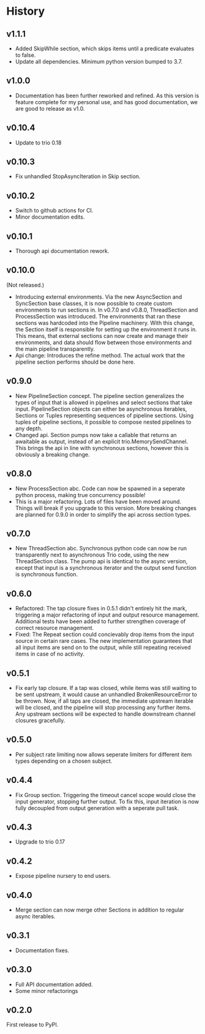 # History

## v1.1.1

* Added SkipWhile section, which skips items until a predicate evaluates to false.
* Update all dependencies. Minimum python version bumped to 3.7.

## v1.0.0

* Documentation has been further reworked and refined. As this version is feature complete for my personal use, and
has good documentation, we are good to release as v1.0.

## v0.10.4

* Update to trio 0.18

## v0.10.3

* Fix unhandled StopAsyncIteration in Skip section.

## v0.10.2

* Switch to github actions for CI.
* Minor documentation edits.

## v0.10.1

* Thorough api documentation rework.

## v0.10.0

(Not released.)

* Introducing external environments. Via the new AsyncSection and SyncSection base classes, it is now
possible to create custom environments to run sections in. In v0.7.0 and v0.8.0, ThreadSection and
ProcessSection was introduced. The environments that ran these sections was hardcoded into the Pipeline
machinery. With this change, the Section itself is responsible for setting up the environment it runs in.
This means, that external sections can now create and manage their environments, and data should flow
between those environments and the main pipeline transparently.
* Api change: Introduces the refine method. The actual work that the pipeline section performs should be
done here.

## v0.9.0

* New PipelineSection concept. The pipeline section generalizes the types of input that is allowed in pipelines and select sections that take input. PipelineSection objects can either be asynchronous iterables, Sections or Tuples representing sequences of pipeline sections. Using tuples of pipeline sections, it possible to compose nested pipelines to any depth.
* Changed api. Section pumps now take a callable that returns an awaitable as output, instead of an explicit trio.MemorySendChannel. This brings the api in line with synchronous sections, however this is obviously a breaking change.

## v0.8.0

* New ProcessSection abc. Code can now be spawned in a seperate python process, making true concurrency possible!
* This is a major refactoring. Lots of files have been moved around. Things will break if you upgrade to this version. More breaking changes are planned for 0.9.0 in order to simplify the api across section types.

## v0.7.0

* New ThreadSection abc. Synchronous python code can now be run transparently next to asynchronous Trio code, using the new ThreadSection class. The pump api is identical to the async version, except that input is a synchronous iterator and the output send function is synchronous function.

## v0.6.0

* Refactored: The tap closure fixes in 0.5.1 didn't entirely hit the mark, triggering a major refactoring of input and output resource management. Additional tests have been added to further strengthen coverage of correct resource management.
* Fixed: The Repeat section could concievably drop items from the input source in certain rare cases. The new implementation guarantees that all input items are send on to the output, while still repeating received items in case of no activity.

## v0.5.1

* Fix early tap closure. If a tap was closed, while items was still waiting to be sent upstream, it would cause an unhandled
BrokenResourceError to be thrown. Now, if all taps are closed, the immediate upstream iterable will be closed, and the pipeline
will stop processing any further items. Any upstream sections will be expected to handle downstream channel closures gracefully.

## v0.5.0

* Per subject rate limiting now allows seperate limiters for different item types depending on a chosen subject.

## v0.4.4

* Fix Group section. Triggering the timeout cancel scope would close the input generator, stopping further output. To fix this, input iteration is now fully decoupled from output generation with a seperate pull task.

## v0.4.3

* Upgrade to trio 0.17

## v0.4.2

* Expose pipeline nursery to end users.

## v0.4.0

* Merge section can now merge other Sections in addition to regular async iterables.

## v0.3.1

* Documentation fixes.

## v0.3.0

* Full API documentation added.
* Some minor refactorings

## v0.2.0

First release to PyPI.